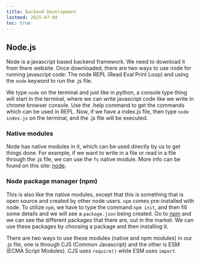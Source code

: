 ```yaml
---
title: Backend Development
lastmod: 2025-07-08
toc: true
---
```


## Node.js

Node is a javascript based backend framework. We need to download it from there website. Once downloaded, there are two ways to use node for running javascript code: The node REPL (Read Eval Print Loop) and using the `node` keyword to run the .js file. 

We type `node` on the terminal and just like in python, a console type thing will start in the terminal, where we can write javascript code like we write in chrome browser console. Use the .help command to get the commands which can be used in REPL. Now, if we have a index.js file, then type `node index.js` on the terminal, and the .js file will be executed. 

### Native modules

Node has native modules in it, which can be used directly by us to get things done. For example, if we want to write in a file or read in a file through the .js file, we can use the `fs` native module. More info can be found on this site: [node](https://nodejs.org/api/documentation.html).  


### Node package manager (npm)

This is also like the native modules, except that this is something that is open source and created by other node users. `npm` comes pre-installed with node. To utilize `npm`, we have to type the command `npm init`, and then fill some details and we will see a `package.json` being created. Go to [npm](https://www.npmjs.com/) and we can see the different packages that there are, out in the market. We can use these packages by choosing a package and then installing it.  

There are two ways to use these modules (native and npm modules) in our .js file, one is through CJS (Common Javascript) and the other is ESM (ECMA Script Modules). CJS uses `require()` while ESM uses `import`.
